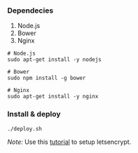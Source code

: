 ### Dependecies
1. Node.js
2. Bower
3. Nginx

```
# Node.js
sudo apt-get install -y nodejs

# Bower
sudo npm install -g bower

# Nginx
sudo apt-get install -y nginx
```

### Install & deploy
```
./deploy.sh
```

*Note:* Use this [tutorial](https://www.digitalocean.com/community/tutorials/how-to-secure-nginx-with-let-s-encrypt-on-ubuntu-14-04) to setup letsencrypt.
